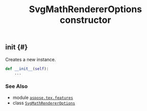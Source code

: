 ﻿---
title: SvgMathRendererOptions constructor
second_title: Aspose.TeX for Python via .NET API References
description: 
type: docs
weight: 10
url: /python-net/aspose.tex.features/svgmathrendereroptions/__init__/
is_root: false
---

## __init__ {#}

Creates a new instance.



```python
def __init__(self):
    ...
```





### See Also
* module [`aspose.tex.features`](../../)
* class [`SvgMathRendererOptions`](/tex/python-net/aspose.tex.features/svgmathrendereroptions)
